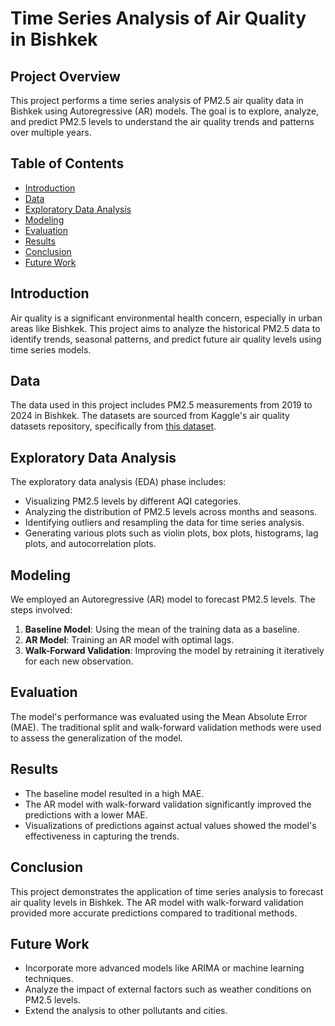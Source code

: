 # Time Series Analysis of Air Quality in Bishkek

## Project Overview
This project performs a time series analysis of PM2.5 air quality data in Bishkek using Autoregressive (AR) models. The goal is to explore, analyze, and predict PM2.5 levels to understand the air quality trends and patterns over multiple years.

## Table of Contents
- [Introduction](#introduction)
- [Data](#data)
- [Exploratory Data Analysis](#exploratory-data-analysis)
- [Modeling](#modeling)
- [Evaluation](#evaluation)
- [Results](#results)
- [Conclusion](#conclusion)
- [Future Work](#future-work)

## Introduction
Air quality is a significant environmental health concern, especially in urban areas like Bishkek. This project aims to analyze the historical PM2.5 data to identify trends, seasonal patterns, and predict future air quality levels using time series models.

## Data
The data used in this project includes PM2.5 measurements from 2019 to 2024 in Bishkek. The datasets are sourced from Kaggle's air quality datasets repository, specifically from [this dataset](https://www.kaggle.com/yourusername/air-quality-bishkek).

## Exploratory Data Analysis
The exploratory data analysis (EDA) phase includes:
- Visualizing PM2.5 levels by different AQI categories.
- Analyzing the distribution of PM2.5 levels across months and seasons.
- Identifying outliers and resampling the data for time series analysis.
- Generating various plots such as violin plots, box plots, histograms, lag plots, and autocorrelation plots.

## Modeling
We employed an Autoregressive (AR) model to forecast PM2.5 levels. The steps involved:
1. **Baseline Model**: Using the mean of the training data as a baseline.
2. **AR Model**: Training an AR model with optimal lags.
3. **Walk-Forward Validation**: Improving the model by retraining it iteratively for each new observation.

## Evaluation
The model's performance was evaluated using the Mean Absolute Error (MAE). The traditional split and walk-forward validation methods were used to assess the generalization of the model.

## Results
- The baseline model resulted in a high MAE.
- The AR model with walk-forward validation significantly improved the predictions with a lower MAE.
- Visualizations of predictions against actual values showed the model's effectiveness in capturing the trends.

## Conclusion
This project demonstrates the application of time series analysis to forecast air quality levels in Bishkek. The AR model with walk-forward validation provided more accurate predictions compared to traditional methods.

## Future Work
- Incorporate more advanced models like ARIMA or machine learning techniques.
- Analyze the impact of external factors such as weather conditions on PM2.5 levels.
- Extend the analysis to other pollutants and cities.
